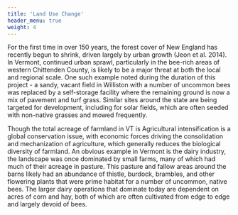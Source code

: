 ```yaml
---
title: 'Land Use Change'
header_menu: true
weight: 4
---
```

For the first time in over 150 years, the forest cover of New England has recently begun to shrink, driven largely by urban growth (Jeon et al. 2014). In Vermont, continued urban sprawl, particularly in the bee-rich areas of western Chittenden County, is likely to be a major threat at both the local and regional scale. One such example noted during the duration of this project -  a sandy, vacant field in Williston with a number of uncommon bees was replaced by a self-storage facility where the remaining ground is now a mix of pavement and turf grass. Similar sites around the state are being targeted for development, including for solar fields, which are often seeded with non-native grasses and mowed frequently. 

Though the total acreage of farmland in VT is Agricultural intensification is a global conservation issue, with economic forces driving the consolidation and mechanization of agriculture, which generally reduces the biological diversity of farmland. An obvious example in Vermont is the dairy industry, the landscape was once dominated by small farms, many of which had much of their acreage in pasture. This pasture and fallow areas around the barns likely had an abundance of thistle, burdock, brambles, and other flowering plants that were prime habitat for a number of uncommon, native bees. The larger dairy operations that dominate today are dependent on acres of corn and hay, both of which are often cultivated from edge to edge and largely devoid of bees. 

